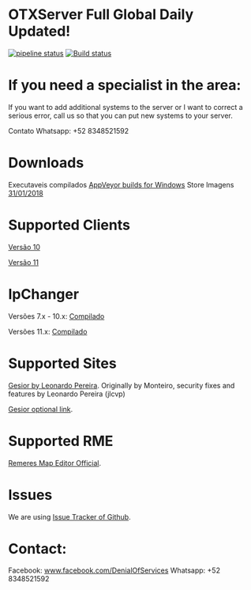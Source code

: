 # OTXServer Full Global Daily Updated!  
[![pipeline status](https://gitlab.com/malucooo/Otxserver-Global/badges/master/pipeline.svg)](https://gitlab.com/malucooo/Otxserver-Global/commits/master)
[![Build status](https://ci.appveyor.com/api/projects/status/uel8kgjtmkfa9m75?svg=true)](https://ci.appveyor.com/project/malucooo/otxserver-global) 

# If you need a specialist in the area:
If you want to add additional systems to the server or I want to correct a serious error, call us so that you can put new systems to your server.

Contato Whatsapp: +52 8348521592

# Downloads
Executaveis compilados [AppVeyor builds for Windows](https://ci.appveyor.com/project/malucooo/otxserver-global)
Store Imagens [31/01/2018](http://www.mediafire.com/file/985ey1yb3x2fpyf/store31-01-2018.rar)

# Supported Clients
[Versão 10](https://secure.tibia.com/account/?subtopic=downloadclient&step=downloadoutdated)

[Versão 11](https://secure.tibia.com/account/?subtopic=downloadclient)

# IpChanger
Versões 7.x - 10.x: [Compilado](https://static.otland.net/ipchanger.exe)

Versões 11.x: [Compilado](http://www.tibiaking.com/forum/forums/topic/82629-1140-ip-changer/)

# Supported Sites

[Gesior by Leonardo Pereira](https://github.com/jlcvp/GesiorMonteiro/archive/master.zip).
Originally by Monteiro, security fixes and features by Leonardo Pereira (jlcvp)

[Gesior optional link](https://github.com/malucooo/Gesior-AAC/archive/master.zip).

# Supported RME
[Remeres Map Editor Official](https://github.com/hjnilsson/rme).

# Issues
We are using [Issue Tracker of Github](https://github.com/malucooo/Otxserver-new/issues).

# Contact:
Facebook: www.facebook.com/DenialOfServices
Whatsapp: +52 8348521592
